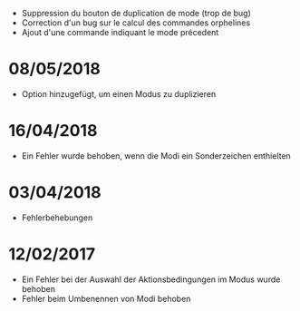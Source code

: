 - Suppression du bouton de duplication de mode (trop de bug)
- Correction d'un bug sur le calcul des commandes orphelines
- Ajout d'une commande indiquant le mode précedent

# 08/05/2018

- Option hinzugefügt, um einen Modus zu duplizieren

# 16/04/2018

- Ein Fehler wurde behoben, wenn die Modi ein Sonderzeichen enthielten

# 03/04/2018

- Fehlerbehebungen

# 12/02/2017

- Ein Fehler bei der Auswahl der Aktionsbedingungen im Modus wurde behoben
- Fehler beim Umbenennen von Modi behoben
